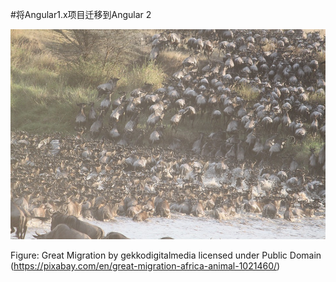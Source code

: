 #将Angular1.x项目迁移到Angular 2

![](../assets/migration.jpg)

Figure: Great Migration by gekkodigitalmedia licensed under Public Domain (https://pixabay.com/en/great-migration-africa-animal-1021460/)